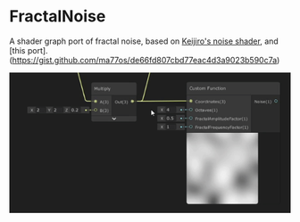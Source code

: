 # FractalNoise
A shader graph port of fractal noise, based on [Keijiro's noise shader](https://github.com/keijiro/NoiseShader), and [this port].(https://gist.github.com/ma77os/de66fd807cbd77eac4d3a9023b590c7a)

![FractalNoiseGif](https://github.com/sergiobd/FractalNoise/blob/master/Assets/Image/output.gif)

